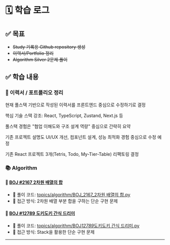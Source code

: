# 🗓️ 학습 로그

## ✅ 목표

- ~~Study 기록용 Github repository 생성~~
- ~~이력서/Portfolio 정리~~
- ~~Algorithm Silver 2문제 풀이~~

## ✅ 학습 내용

### 📝 이력서 / 포트폴리오 정리

현재 풀스택 기반으로 작성된 이력서를 프론트엔드 중심으로 수정하기로 결정

핵심 기술 스택 강조: React, TypeScript, Zustand, Next.js 등

풀스택 경험은 "협업 이해도와 구조 설계 역량" 중심으로 간략히 요약

기존 프로젝트 설명도 UI/UX 개선, 컴포넌트 설계, 성능 최적화 경험 중심으로 수정 예정

기존 React 프로젝트 3개(Tetris, Todo, My-Tier-Table) 리팩토링 결정

### 📚 Algorithm

#### 🔢 [BOJ #2167 2차원 배열의 합](https://www.acmicpc.net/problem/2167)

- 📁 풀이 코드: [topics/algorithm/BOJ_2167_2차원 배열의 합.py](https://github.com/89yunik/study-tracker/blob/main/topics/algorithm/BOJ_2167_2%EC%B0%A8%EC%9B%90%20%EB%B0%B0%EC%97%B4%EC%9D%98%20%ED%95%A9.py)
- 🧠 접근 방식: 2차원 배열 부분 합을 구하는 단순 구현 문제

#### 🔢 [BOJ #12789 도키도키 간식 드리미](https://www.acmicpc.net/problem/12789)

- 📁 풀이 코드: [topics/algorithm/BOJ*12789*도키도키 간식 드리미.py](https://github.com/89yunik/study-tracker/blob/main/topics/algorithm/BOJ_12789_%EB%8F%84%ED%82%A4%EB%8F%84%ED%82%A4%20%EA%B0%84%EC%8B%9D%20%EB%93%9C%EB%A6%AC%EB%AF%B8.py)
- 🧠 접근 방식: Stack을 활용한 단순 구현 문제

---
